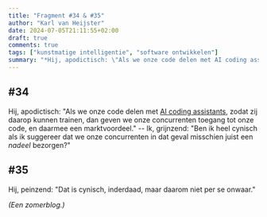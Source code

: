```yaml
---
title: "Fragment #34 & #35"
author: "Karl van Heijster"
date: 2024-07-05T21:11:55+02:00
draft: true
comments: true
tags: ["kunstmatige intelligentie", "software ontwikkelen"]
summary: "*Hij, apodictisch: \"Als we onze code delen met AI coding assistants, zodat zij daarop kunnen trainen, dan geven we onze concurrenten toegang tot onze code, en daarmee een marktvoordeel.\" -- Ik, grijnzend: \"Ben ik heel cynisch als ik suggereer dat we onze concurrenten in dat geval misschien juist een *nadeel* bezorgen?\"*"
---
```


## #34


Hij, apodictisch: "Als we onze code delen met [AI coding assistants](https://en.wikipedia.org/wiki/Code_completion "'Code completion', Wikipedia"), zodat zij daarop kunnen trainen, dan geven we onze concurrenten toegang tot onze code, en daarmee een marktvoordeel." -- Ik, grijnzend: "Ben ik heel cynisch als ik suggereer dat we onze concurrenten in dat geval misschien juist een *nadeel* bezorgen?"


## #35


Hij, peinzend: "Dat is cynisch, inderdaad, maar daarom niet per se onwaar."


*(Een zomerblog.)*